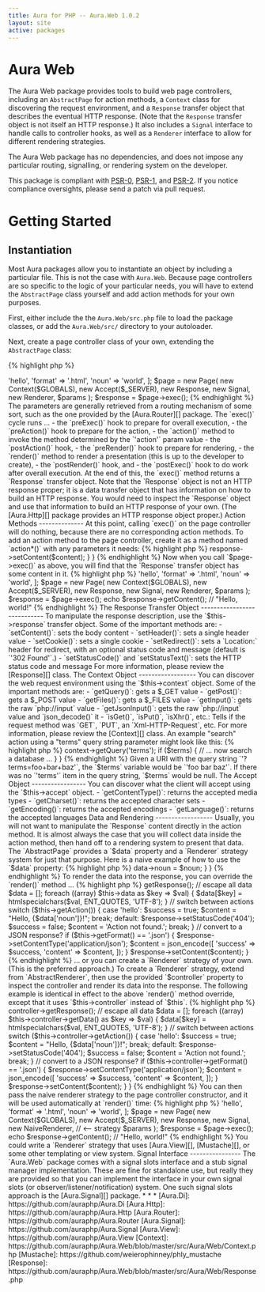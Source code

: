 ```yaml
---
title: Aura for PHP -- Aura.Web 1.0.2
layout: site
active: packages
---
```


Aura Web
========


The Aura Web package provides tools to build web page controllers, including
an `AbstractPage` for action methods, a `Context` class for discovering the
request environment, and a `Response` transfer object that describes the
eventual HTTP response. (Note that the `Response` transfer object is not
itself an HTTP response.) It also includes a `Signal` interface to handle
calls to controller hooks, as well as a `Renderer` interface to allow for
different rendering strategies.

The Aura Web package has no dependencies, and does not impose any particular
routing, signalling, or rendering system on the developer.

This package is compliant with [PSR-0][], [PSR-1][], and [PSR-2][]. If you
notice compliance oversights, please send a patch via pull request.

[PSR-0]: https://github.com/php-fig/fig-standards/blob/master/accepted/PSR-0.md
[PSR-1]: https://github.com/php-fig/fig-standards/blob/master/accepted/PSR-1-basic-coding-standard.md
[PSR-2]: https://github.com/php-fig/fig-standards/blob/master/accepted/PSR-2-coding-style-guide.md


Getting Started
===============

Instantiation
-------------

Most Aura packages allow you to instantiate an object by including a
particular file. This is not the case with `Aura.Web`. Because page
controllers are so specific to the logic of your particular needs, you will
have to extend the `AbstractPage` class yourself and add action methods for
your own purposes.

First, either include the the `Aura.Web/src.php` file to load the package
classes, or add the `Aura.Web/src/` directory to your autoloader.

Next, create a page controller class of your own, extending the `AbstractPage`
class:

{% highlight php %}
<?php
namespace Vendor\Package\Web;

use Aura\Web\Controller\AbstractPage;

class Page extends AbstractPage
{
    
}
{% endhighlight %}

To instantiate the page controller class, you will need to pass it some
dependency objects:

- a `Context` to represent the execution environment,

- a `Response` transfer object to return the results,

- a `Signal` manager to handle execution hooks, and

- a `Renderer` strategy (the default is "none")

The code would look like this:

{% highlight php %}
<?php
use Vendor\Package\Web\Page;
use Aura\Web\Context;
use Aura\Web\Accept;
use Aura\Web\Response;
use Aura\Web\Signal;
use Aura\Web\Renderer\None as Renderer;

$page = new Page(
    new Context($GLOBALS),
    new Accept($_SERVER),
    new Response,
    new Signal,
    new Renderer
);
{% endhighlight %}
    
If you have a dependency injection mechanism, you can automate the the
creation and injection of the dependency objects. The [Aura.Di][] package is
one such system.


The Execution Cycle
-------------------

The heart of the page controller is its execution cycle. You invoke the page
controller by calling `exec()` and passing it an array of parameters. These
will determine what action method is called, what the parameters for that
method will be, and what rendering format is expected. The return value is a
`Response` transfer object describing how to build your HTTP response.

{% highlight php %}
<?php
use Vendor\Package\Web\Page;
use Aura\Web\Context;
use Aura\Web\Accept;
use Aura\Web\Response;
use Aura\Web\Signal;
use Aura\Web\Renderer\None as Renderer;

$params = [
    'action' => 'hello',
    'format' => '.html',
    'noun'   => 'world',
];

$page = new Page(
    new Context($GLOBALS),
    new Accept($_SERVER),
    new Response,
    new Signal,
    new Renderer,
    $params
);

$response = $page->exec();
{% endhighlight %}

The parameters are generally retrieved from a routing mechanism of some sort,
such as the one provided by the [Aura.Router][] package.

The `exec()` cycle runs ...

- the `preExec()` hook to prepare for overall execution,

- the `preAction()` hook to prepare for the action,

- the `action()` method to invoke the method determined by the `'action'`
  param value

- the `postAction()` hook,

- the `preRender()` hook to prepare for rendering,

- the `render()` method to render a presentation (this is up to the developer
  to create),

- the `postRender()` hook, and

- the `postExec()` hook to do work after overall execution.

At the end of this, the `exec()` method returns a `Response` transfer object.
Note that the `Response` object is not an HTTP response proper; it is a data
transfer object that has information on how to build an HTTP response. You
would need to inspect the `Response` object and use that information to build
an HTTP response of your own. (The [Aura.Http][] package provides an HTTP
response object proper.)


Action Methods
--------------

At this point, calling `exec()` on the page controller will do nothing,
because there are no corresponding action methods. To add an action method to
the page controller, create it as a method named `action*()` with any
parameters it needs:

{% highlight php %}
<?php
namespace Vendor\Package\Web;

use Aura\Web\Controller\AbstractPage;

class Page extends AbstractPage
{
    public function actionHello($noun = null)
    {
        $noun = htmlspecialchars($noun, ENT_QUOTES, 'UTF-8');
        $content = "Hello, {$noun}!";
        $this->response->setContent($content);
    }
}
{% endhighlight %}
    
Now when you call `$page->exec()` as above, you will find that the `Response`
transfer object has some content in it.

{% highlight php %}
<?php
use Vendor\Package\Web\Page;
use Aura\Web\Context;
use Aura\Web\Accept;
use Aura\Web\Response;
use Aura\Web\Signal;
use Aura\Web\Renderer\None as Renderer;

$params = [
    'action' => 'hello',
    'format' => '.html',
    'noun'   => 'world',
];

$page = new Page(
    new Context($GLOBALS),
    new Accept($_SERVER),
    new Response,
    new Signal,
    new Renderer,
    $params
);

$response = $page->exec();
echo $response->getContent(); // "Hello, world!"
{% endhighlight %}


The Response Transfer Object
----------------------------

To manipulate the response description, use the `$this->response` transfer
object. Some of the important methods are:

- `setContent()`: sets the body content

- `setHeader()`: sets a single header value

- `setCookie()`: sets a single cookie

- `setRedirect()`: sets a `Location:` header for redirect, with an optional
  status code and message (default is `'302 Found'`.)

- `setStatusCode()` and `setStatusText()`: sets the HTTP status code and
  message

For more information, please review the [Response][] class.


The Context Object
------------------

You can discover the web request environment using the `$this->context`
object. Some of the important methods are:

- `getQuery()`: gets a $_GET value

- `getPost()`: gets a $_POST value

- `getFiles()`: gets a $_FILES value

- `getInput()`: gets the raw `php://input` value

- `getJsonInput()`: gets the raw `php://input` value and `json_decode()` it

- `isGet()`, `isPut()`, `isXhr()`, etc.: Tells if the request method was
  `GET`, `PUT`, an `Xml-HTTP-Request`, etc.

For more information, please review the [Context][] class.

An example "search" action using a "terms" query string parameter might look
like this:

{% highlight php %}
<?php
public function actionSearch()
{
    $terms = $this->context->getQuery('terms');
    if ($terms) {
        // ... now search a database ...
    }
}
{% endhighlight %}

Given a URI with the query string `'?terms=foo+bar+baz'`, the `$terms`
variable would be `'foo bar baz'`. If there was no `'terms'` item in the query
string, `$terms` would be null.


The Accept Object
-----------------

You can discover what the client will accept using the `$this->accept` object.

- `getContentType()`: returns the accepted media types

- `getCharset()`: returns the accepted character sets

- `getEncoding()`: returns the accepted encodings

- `getLanguage()`: returns the accepted languages


Data and Rendering
------------------

Usually, you will not want to manipulate the `Response` content directly in
the action method. It is almost always the case that you will collect data
inside the action method, then hand off to a rendering system to present that
data. The `AbstractPage` provides a `$data` property and a `Renderer` strategy
system for just that purpose.

Here is a naive example of how to use the `$data` property:

{% highlight php %}
<?php
namespace Vendor\Package\Web;

use Aura\Web\Controller\AbstractPage;

class Page extends AbstractPage
{
    public function actionHello($noun = null)
    {
        $this->data->noun = $noun;
    }
}
{% endhighlight %}

To render the data into the response, you can override the `render()` method
...
    
{% highlight php %}
<?php
public function render()
{
    // get the response object
    $response = $this->getResponse();

    // escape all data
    $data = [];
    foreach ((array) $this->data as $key => $val) {
        $data[$key] = htmlspecialchars($val, ENT_QUOTES, 'UTF-8');
    }

    // switch between actions
    switch ($this->getAction()) {
        case 'hello':
            $success = true;
            $content = "Hello, {$data['noun']}!";
            break;
        default:
            $response->setStatusCode('404');
            $success = false;
            $content = 'Action not found.';
            break;
    }

    // convert to a JSON response?
    if ($this->getFormat() == '.json') {
        $response->setContentType('application/json');
        $content = json_encode([
            'success' => $success,
            'content' => $content,
        ]);
    }

    $response->setContent($content);
}
{% endhighlight %}
    
... or you can create a `Renderer` strategy of your own. (This is the
preferred approach.)

To create a `Renderer` strategy, extend from `AbstractRenderer`, then use the
provided `$controller` property to inspect the controller and render its data
into the response. The following example is identical in effect to the above
`render()` method override, except that it uses `$this->controller` instead of
`$this`.

{% highlight php %}
<?php
namespace Vendor\Package\Web\Renderer;

use Aura\Web\Renderer\AbstractRenderer;

class Naive extends AbstractRenderer
{
    public function exec()
    {
        // get the response object
        $response = $this->controller->getResponse();
        
        // escape all data
        $data = [];
        foreach ((array) $this->controller->getData() as $key => $val) {
            $data[$key] = htmlspecialchars($val, ENT_QUOTES, 'UTF-8');
        }
    
        // switch between actions
        switch ($this->controller->getAction()) {
            case 'hello':
                $success = true;
                $content = "Hello, {$data['noun']}!";
                break;
            default:
                $response->setStatusCode('404');
                $success = false;
                $content = 'Action not found.';
                break;
        }
    
        // convert to a JSON response?
        if ($this->controller->getFormat() == '.json') {
            $response->setContentType('application/json');
            $content = json_encode([
                'success' => $success,
                'content' => $content,
            ]);
        }
    
        $response->setContent($content);
    }
}
{% endhighlight %}

You can then pass the naive renderer strategy to the page controller
constructor, and it will be used automatically at `render()` time:

{% highlight php %}
<?php
use Vendor\Package\Web\Page;
use Aura\Web\Context;
use Aura\Web\Response;
use Aura\Web\Signal;
use Vendor\Package\Web\Renderer\Naive as NaiveRenderer; // <-- strategy

$params = [
    'action' => 'hello',
    'format' => '.html',
    'noun'   => 'world',
];

$page = new Page(
    new Context($GLOBALS),
    new Accept($_SERVER),
    new Response,
    new Signal,
    new NaiveRenderer, // <-- strategy
    $params
);

$response = $page->exec();
echo $response->getContent(); // "Hello, world!"
{% endhighlight %}

You could write a `Renderer` strategy that uses [Aura.View][], [Mustache][],
or some other templating or view system.


Signal Interface
----------------

The `Aura.Web` package comes with a signal slots interface and a stub signal
manager implementation. These are fine for standalone use, but really they are
provided so that you can implement the interface in your own signal slots (or
observer/listener/notification) system.  One such signal slots approach is
the [Aura.Signal][] package.


* * *

[Aura.Di]:      https://github.com/auraphp/Aura.Di
[Aura.Http]:    https://github.com/auraphp/Aura.Http 
[Aura.Router]:  https://github.com/auraphp/Aura.Router 
[Aura.Signal]:  https://github.com/auraphp/Aura.Signal 
[Aura.View]:    https://github.com/auraphp/Aura.View 
[Context]:      https://github.com/auraphp/Aura.Web/blob/master/src/Aura/Web/Context.php
[Mustache]:     https://github.com/weierophinney/phly_mustache
[Response]:     https://github.com/auraphp/Aura.Web/blob/master/src/Aura/Web/Response.php
